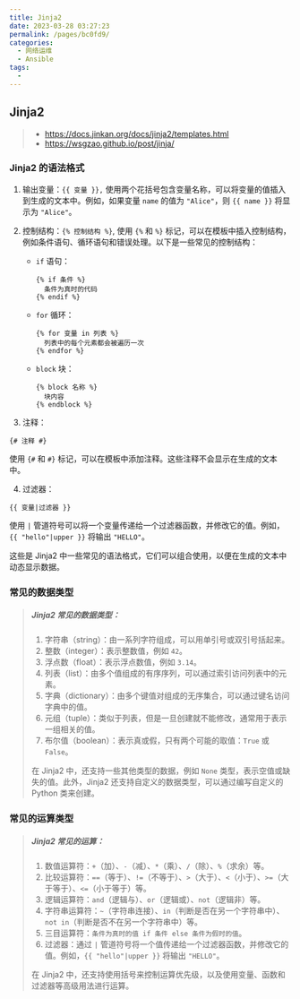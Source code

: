 ```yaml
---
title: Jinja2
date: 2023-03-28 03:27:23
permalink: /pages/bc0fd9/
categories:
  - 网络运维
  - Ansible
tags:
  - 
---
```




## Jinja2

>   -   <https://docs.jinkan.org/docs/jinja2/templates.html>
>   -   <https://wsgzao.github.io/post/jinja/> 

### Jinja2 的语法格式

1. 输出变量：`{{ 变量 }},` 使用两个花括号包含变量名称，可以将变量的值插入到生成的文本中。例如，如果变量 `name` 的值为 `"Alice"`，则 `{{ name }}` 将显示为 `"Alice"`。

2. 控制结构：`{% 控制结构 %}`, 使用 `{%` 和 `%}` 标记，可以在模板中插入控制结构，例如条件语句、循环语句和错误处理。以下是一些常见的控制结构：

     - `if` 语句：

         ```jinja2
         {% if 条件 %}
           条件为真时的代码
         {% endif %}
         ```

     - `for` 循环：

         ```jinja2
         {% for 变量 in 列表 %}
           列表中的每个元素都会被遍历一次
         {% endfor %}
         ```

     - `block` 块：

         ```jinja2
         {% block 名称 %}
           块内容
         {% endblock %}
         ```

3. 注释：

```jinja2
{# 注释 #}
```

使用 `{#` 和 `#}` 标记，可以在模板中添加注释。这些注释不会显示在生成的文本中。

4. 过滤器：

```jinja2
{{ 变量|过滤器 }}
```

使用 `|` 管道符号可以将一个变量传递给一个过滤器函数，并修改它的值。例如，`{{ "hello"|upper }}` 将输出 `"HELLO"`。

这些是 Jinja2 中一些常见的语法格式，它们可以组合使用，以便在生成的文本中动态显示数据。

### 常见的数据类型

>   ##### Jinja2 常见的数据类型：
>
>   1. 字符串（string）：由一系列字符组成，可以用单引号或双引号括起来。
>   2. 整数（integer）：表示整数值，例如 `42`。
>   3. 浮点数（float）：表示浮点数值，例如 `3.14`。
>   4. 列表（list）：由多个值组成的有序序列，可以通过索引访问列表中的元素。
>   5. 字典（dictionary）：由多个键值对组成的无序集合，可以通过键名访问字典中的值。
>   6. 元组（tuple）：类似于列表，但是一旦创建就不能修改，通常用于表示一组相关的值。
>   7. 布尔值（boolean）：表示真或假，只有两个可能的取值：`True` 或 `False`。
>
>   在 Jinja2 中，还支持一些其他类型的数据，例如 `None` 类型，表示空值或缺失的值。此外，Jinja2 还支持自定义的数据类型，可以通过编写自定义的 Python 类来创建。

### 常见的运算类型

> ##### Jinja2 常见的运算：
>
>   1. 数值运算符：`+`（加）、`-`（减）、`*`（乘）、`/`（除）、`%`（求余）等。
>   2. 比较运算符：`==`（等于）、`!=`（不等于）、`>`（大于）、`<`（小于）、`>=`（大于等于）、`<=`（小于等于）等。
>   3. 逻辑运算符：`and`（逻辑与）、`or`（逻辑或）、`not`（逻辑非）等。
>   4. 字符串运算符：`~`（字符串连接）、`in`（判断是否在另一个字符串中）、`not in`（判断是否不在另一个字符串中）等。
>   5. 三目运算符：`条件为真时的值 if 条件 else 条件为假时的值`。
>   6. 过滤器：通过 `|` 管道符号将一个值传递给一个过滤器函数，并修改它的值。例如，`{{ "hello"|upper }}` 将输出 `"HELLO"`。
>
> 在 Jinja2 中，还支持使用括号来控制运算优先级，以及使用变量、函数和过滤器等高级用法进行运算。


